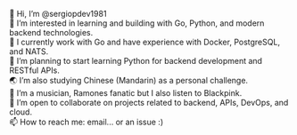 👋 Hi, I’m @sergiopdev1981  
👀 I’m interested in learning and building with Go, Python, and modern backend technologies.  
💼 I currently work with Go and have experience with Docker, PostgreSQL, and NATS.  
🌱 I’m planning to start learning Python for backend development and RESTful APIs.  
🌏 I’m also studying Chinese (Mandarin) as a personal challenge.  
🥁 I’m a musician, Ramones fanatic but I also listen to Blackpink.  
💞️ I’m open to collaborate on projects related to backend, APIs, DevOps, and cloud.  
📫 How to reach me: email... or an issue :)

<!---
sergiopdev1981/sergiopdev1981 is a ✨ special ✨ repository because its `README.md` (this file) appears on your GitHub profile.
You can click the Preview link to take a look at your changes.
--->
